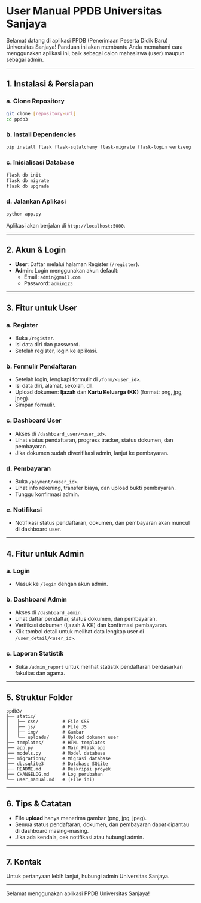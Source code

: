 # User Manual PPDB Universitas Sanjaya

Selamat datang di aplikasi PPDB (Penerimaan Peserta Didik Baru) Universitas Sanjaya! Panduan ini akan membantu Anda memahami cara menggunakan aplikasi ini, baik sebagai calon mahasiswa (user) maupun sebagai admin.

---

## 1. Instalasi & Persiapan

### a. Clone Repository
```bash
git clone [repository-url]
cd ppdb3
```

### b. Install Dependencies
```bash
pip install flask flask-sqlalchemy flask-migrate flask-login werkzeug
```

### c. Inisialisasi Database
```bash
flask db init
flask db migrate
flask db upgrade
```

### d. Jalankan Aplikasi
```bash
python app.py
```

Aplikasi akan berjalan di `http://localhost:5000`.

---

## 2. Akun & Login

- **User**: Daftar melalui halaman Register (`/register`).
- **Admin**: Login menggunakan akun default:
  - Email: `admin@gmail.com`
  - Password: `admin123`

---

## 3. Fitur untuk User

### a. Register
- Buka `/register`.
- Isi data diri dan password.
- Setelah register, login ke aplikasi.

### b. Formulir Pendaftaran
- Setelah login, lengkapi formulir di `/form/<user_id>`.
- Isi data diri, alamat, sekolah, dll.
- Upload dokumen: **Ijazah** dan **Kartu Keluarga (KK)** (format: png, jpg, jpeg).
- Simpan formulir.

### c. Dashboard User
- Akses di `/dashboard_user/<user_id>`.
- Lihat status pendaftaran, progress tracker, status dokumen, dan pembayaran.
- Jika dokumen sudah diverifikasi admin, lanjut ke pembayaran.

### d. Pembayaran
- Buka `/payment/<user_id>`.
- Lihat info rekening, transfer biaya, dan upload bukti pembayaran.
- Tunggu konfirmasi admin.

### e. Notifikasi
- Notifikasi status pendaftaran, dokumen, dan pembayaran akan muncul di dashboard user.

---

## 4. Fitur untuk Admin

### a. Login
- Masuk ke `/login` dengan akun admin.

### b. Dashboard Admin
- Akses di `/dashboard_admin`.
- Lihat daftar pendaftar, status dokumen, dan pembayaran.
- Verifikasi dokumen (Ijazah & KK) dan konfirmasi pembayaran.
- Klik tombol detail untuk melihat data lengkap user di `/user_detail/<user_id>`.

### c. Laporan Statistik
- Buka `/admin_report` untuk melihat statistik pendaftaran berdasarkan fakultas dan agama.

---

## 5. Struktur Folder

```
ppdb3/
├── static/
│   ├── css/         # File CSS
│   ├── js/          # File JS
│   ├── img/         # Gambar
│   └── uploads/     # Upload dokumen user
├── templates/       # HTML templates
├── app.py           # Main Flask app
├── models.py        # Model database
├── migrations/      # Migrasi database
├── db.sqlite3       # Database SQLite
├── README.md        # Deskripsi proyek
├── CHANGELOG.md     # Log perubahan
└── user_manual.md   # (File ini)
```

---

## 6. Tips & Catatan
- **File upload** hanya menerima gambar (png, jpg, jpeg).
- Semua status pendaftaran, dokumen, dan pembayaran dapat dipantau di dashboard masing-masing.
- Jika ada kendala, cek notifikasi atau hubungi admin.

---

## 7. Kontak
Untuk pertanyaan lebih lanjut, hubungi admin Universitas Sanjaya.

---

Selamat menggunakan aplikasi PPDB Universitas Sanjaya!
